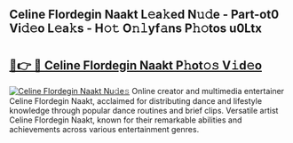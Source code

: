 ## Celine Flordegin Naakt L𝚎a𝚔ed N𝚞𝚍e - Part-ot0 Vi𝚍𝚎o L𝚎a𝚔s - H𝚘𝚝 O𝚗𝚕yf𝚊ns P𝚑𝚘tos u0Ltx

# <h2><a href="http://kf9iiu.oniu.top/?m=Celine+Flordegin+Naakt">🔗👉 🔴 Celine Flordegin Naakt P𝚑ot𝚘𝚜 V𝚒d𝚎o</a></h2>

[![Celine Flordegin Naakt Nu𝚍e𝚜](https://i.imgur.com/0qMVB7G.gif)](http://kf9iiu.oniu.top/?m=Celine+Flordegin+Naakt)
Online creator and multimedia entertainer Celine Flordegin Naakt, acclaimed for distributing dance and lifestyle knowledge through popular dance routines and brief clips. Versatile artist Celine Flordegin Naakt, known for their remarkable abilities and achievements across various entertainment genres.  
